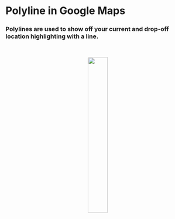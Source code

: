 # Polyline in Google Maps

<h3>Polylines are used to show off your current and drop-off location highlighting with a line.</h3>

</br>
<p align="center" width="100%">
    <img width="33%" src="https://user-images.githubusercontent.com/59369881/216837367-2765c84d-393e-46bf-9217-6027a14a0a7d.png">
</p>
